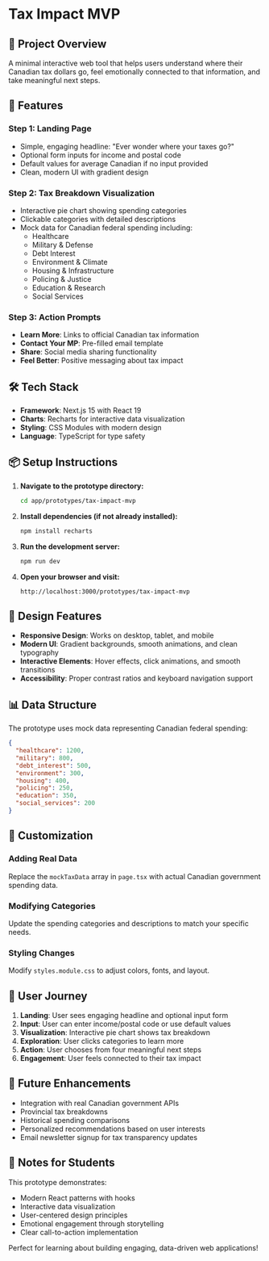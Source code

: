# Tax Impact MVP

## 🎯 Project Overview

A minimal interactive web tool that helps users understand where their Canadian tax dollars go, feel emotionally connected to that information, and take meaningful next steps.

## 🚀 Features

### Step 1: Landing Page
- Simple, engaging headline: "Ever wonder where your taxes go?"
- Optional form inputs for income and postal code
- Default values for average Canadian if no input provided
- Clean, modern UI with gradient design

### Step 2: Tax Breakdown Visualization
- Interactive pie chart showing spending categories
- Clickable categories with detailed descriptions
- Mock data for Canadian federal spending including:
  - Healthcare
  - Military & Defense
  - Debt Interest
  - Environment & Climate
  - Housing & Infrastructure
  - Policing & Justice
  - Education & Research
  - Social Services

### Step 3: Action Prompts
- **Learn More**: Links to official Canadian tax information
- **Contact Your MP**: Pre-filled email template
- **Share**: Social media sharing functionality
- **Feel Better**: Positive messaging about tax impact

## 🛠️ Tech Stack

- **Framework**: Next.js 15 with React 19
- **Charts**: Recharts for interactive data visualization
- **Styling**: CSS Modules with modern design
- **Language**: TypeScript for type safety

## 📦 Setup Instructions

1. **Navigate to the prototype directory:**
   ```bash
   cd app/prototypes/tax-impact-mvp
   ```

2. **Install dependencies (if not already installed):**
   ```bash
   npm install recharts
   ```

3. **Run the development server:**
   ```bash
   npm run dev
   ```

4. **Open your browser and visit:**
   ```
   http://localhost:3000/prototypes/tax-impact-mvp
   ```

## 🎨 Design Features

- **Responsive Design**: Works on desktop, tablet, and mobile
- **Modern UI**: Gradient backgrounds, smooth animations, and clean typography
- **Interactive Elements**: Hover effects, click animations, and smooth transitions
- **Accessibility**: Proper contrast ratios and keyboard navigation support

## 📊 Data Structure

The prototype uses mock data representing Canadian federal spending:

```json
{
  "healthcare": 1200,
  "military": 800,
  "debt_interest": 500,
  "environment": 300,
  "housing": 400,
  "policing": 250,
  "education": 350,
  "social_services": 200
}
```

## 🔧 Customization

### Adding Real Data
Replace the `mockTaxData` array in `page.tsx` with actual Canadian government spending data.

### Modifying Categories
Update the spending categories and descriptions to match your specific needs.

### Styling Changes
Modify `styles.module.css` to adjust colors, fonts, and layout.

## 🎯 User Journey

1. **Landing**: User sees engaging headline and optional input form
2. **Input**: User can enter income/postal code or use default values
3. **Visualization**: Interactive pie chart shows tax breakdown
4. **Exploration**: User clicks categories to learn more
5. **Action**: User chooses from four meaningful next steps
6. **Engagement**: User feels connected to their tax impact

## 🚀 Future Enhancements

- Integration with real Canadian government APIs
- Provincial tax breakdowns
- Historical spending comparisons
- Personalized recommendations based on user interests
- Email newsletter signup for tax transparency updates

## 📝 Notes for Students

This prototype demonstrates:
- Modern React patterns with hooks
- Interactive data visualization
- User-centered design principles
- Emotional engagement through storytelling
- Clear call-to-action implementation

Perfect for learning about building engaging, data-driven web applications! 
